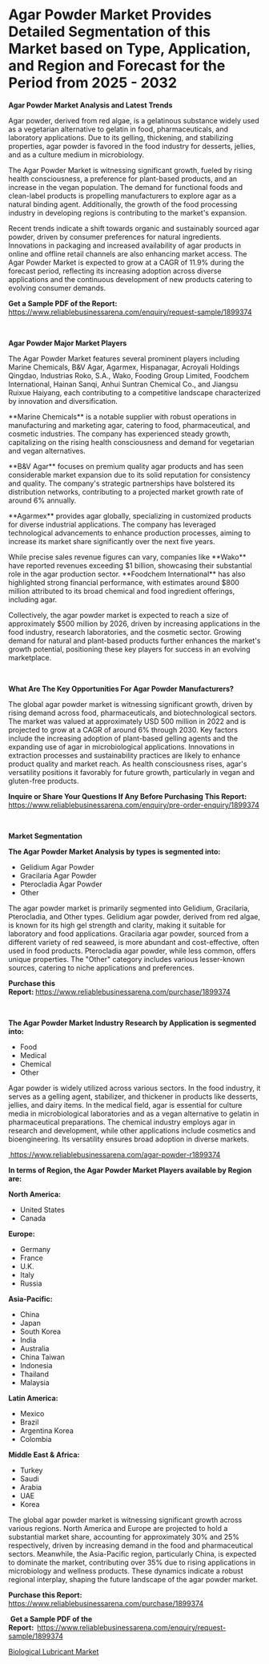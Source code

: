 <p><h1>Agar Powder Market Provides Detailed Segmentation of this Market based on Type, Application, and Region and Forecast for the Period from 2025 - 2032</h1></p><p><strong>Agar Powder Market Analysis and Latest Trends</strong></p>
<p><p>Agar powder, derived from red algae, is a gelatinous substance widely used as a vegetarian alternative to gelatin in food, pharmaceuticals, and laboratory applications. Due to its gelling, thickening, and stabilizing properties, agar powder is favored in the food industry for desserts, jellies, and as a culture medium in microbiology. </p><p>The Agar Powder Market is witnessing significant growth, fueled by rising health consciousness, a preference for plant-based products, and an increase in the vegan population. The demand for functional foods and clean-label products is propelling manufacturers to explore agar as a natural binding agent. Additionally, the growth of the food processing industry in developing regions is contributing to the market's expansion.</p><p>Recent trends indicate a shift towards organic and sustainably sourced agar powder, driven by consumer preferences for natural ingredients. Innovations in packaging and increased availability of agar products in online and offline retail channels are also enhancing market access. The Agar Powder Market is expected to grow at a CAGR of 11.9% during the forecast period, reflecting its increasing adoption across diverse applications and the continuous development of new products catering to evolving consumer demands.</p></p>
<p><strong>Get a Sample PDF of the Report:&nbsp;</strong> <a href="https://www.reliablebusinessarena.com/enquiry/request-sample/1899374?utm_campaign=2488&utm_medium=2&utm_source=Github&utm_content=ia&utm_term=02042025&utm_id=agar-powder">https://www.reliablebusinessarena.com/enquiry/request-sample/1899374</a></p>
<p>&nbsp;</p>
<p><strong>Agar Powder Major Market Players</strong></p>
<p><p>The Agar Powder Market features several prominent players including Marine Chemicals, B&V Agar, Agarmex, Hispanagar, Acroyali Holdings Qingdao, Industrias Roko, S.A., Wako, Fooding Group Limited, Foodchem International, Hainan Sanqi, Anhui Suntran Chemical Co., and Jiangsu Ruixue Haiyang, each contributing to a competitive landscape characterized by innovation and diversification.</p><p>**Marine Chemicals** is a notable supplier with robust operations in manufacturing and marketing agar, catering to food, pharmaceutical, and cosmetic industries. The company has experienced steady growth, capitalizing on the rising health consciousness and demand for vegetarian and vegan alternatives.</p><p>**B&V Agar** focuses on premium quality agar products and has seen considerable market expansion due to its solid reputation for consistency and quality. The company's strategic partnerships have bolstered its distribution networks, contributing to a projected market growth rate of around 6% annually.</p><p>**Agarmex** provides agar globally, specializing in customized products for diverse industrial applications. The company has leveraged technological advancements to enhance production processes, aiming to increase its market share significantly over the next five years.</p><p>While precise sales revenue figures can vary, companies like **Wako** have reported revenues exceeding $1 billion, showcasing their substantial role in the agar production sector. **Foodchem International** has also highlighted strong financial performance, with estimates around $800 million attributed to its broad chemical and food ingredient offerings, including agar.</p><p>Collectively, the agar powder market is expected to reach a size of approximately $500 million by 2026, driven by increasing applications in the food industry, research laboratories, and the cosmetic sector. Growing demand for natural and plant-based products further enhances the market's growth potential, positioning these key players for success in an evolving marketplace.</p></p>
<p>&nbsp;</p>
<p><strong>What Are The Key Opportunities For Agar Powder Manufacturers?</strong></p>
<p><p>The global agar powder market is witnessing significant growth, driven by rising demand across food, pharmaceuticals, and biotechnological sectors. The market was valued at approximately USD 500 million in 2022 and is projected to grow at a CAGR of around 6% through 2030. Key factors include the increasing adoption of plant-based gelling agents and the expanding use of agar in microbiological applications. Innovations in extraction processes and sustainability practices are likely to enhance product quality and market reach. As health consciousness rises, agar's versatility positions it favorably for future growth, particularly in vegan and gluten-free products.</p></p>
<p><strong>Inquire or Share Your Questions If Any Before Purchasing This Report:</strong> <a href="https://www.reliablebusinessarena.com/enquiry/pre-order-enquiry/1899374?utm_campaign=2488&utm_medium=2&utm_source=Github&utm_content=ia&utm_term=02042025&utm_id=agar-powder">https://www.reliablebusinessarena.com/enquiry/pre-order-enquiry/1899374</a></p>
<p>&nbsp;</p>
<p><strong>Market Segmentation</strong></p>
<p><strong>The Agar Powder Market Analysis by types is segmented into:</strong></p>
<p><ul><li>Gelidium Agar Powder</li><li>Gracilaria Agar Powder</li><li>Pterocladia Agar Powder</li><li>Other</li></ul></p>
<p><p>The agar powder market is primarily segmented into Gelidium, Gracilaria, Pterocladia, and Other types. Gelidium agar powder, derived from red algae, is known for its high gel strength and clarity, making it suitable for laboratory and food applications. Gracilaria agar powder, sourced from a different variety of red seaweed, is more abundant and cost-effective, often used in food products. Pterocladia agar powder, while less common, offers unique properties. The "Other" category includes various lesser-known sources, catering to niche applications and preferences.</p></p>
<p><strong>Purchase this Report:&nbsp;</strong><a href="https://www.reliablebusinessarena.com/purchase/1899374?utm_campaign=2488&utm_medium=2&utm_source=Github&utm_content=ia&utm_term=02042025&utm_id=agar-powder">https://www.reliablebusinessarena.com/purchase/1899374</a></p>
<p>&nbsp;</p>
<p><strong>The Agar Powder Market Industry Research by Application is segmented into:</strong></p>
<p><ul><li>Food</li><li>Medical</li><li>Chemical</li><li>Other</li></ul></p>
<p><p>Agar powder is widely utilized across various sectors. In the food industry, it serves as a gelling agent, stabilizer, and thickener in products like desserts, jellies, and dairy items. In the medical field, agar is essential for culture media in microbiological laboratories and as a vegan alternative to gelatin in pharmaceutical preparations. The chemical industry employs agar in research and development, while other applications include cosmetics and bioengineering. Its versatility ensures broad adoption in diverse markets.</p></p>
<p><a href="https://www.reliablebusinessarena.com/agar-powder-r1899374?utm_campaign=2488&utm_medium=2&utm_source=Github&utm_content=ia&utm_term=02042025&utm_id=agar-powder">&nbsp;https://www.reliablebusinessarena.com/agar-powder-r1899374</a></p>
<p><strong>In terms of Region, the Agar Powder Market Players available by Region are:</strong></p>
<p>
    <p> <strong> North America: </strong>
        <ul>
            <li>United States</li>
            <li>Canada</li>
        </ul>
        </p> 
    <p> <strong> Europe: </strong>
        <ul>
            <li>Germany</li>
            <li>France</li>
            <li>U.K.</li>
            <li>Italy</li>
            <li>Russia</li>
        </ul>
        </p> 
    <p> <strong> Asia-Pacific: </strong>
        <ul>
            <li>China</li>
            <li>Japan</li>
            <li>South Korea</li>
            <li>India</li>
            <li>Australia</li>
            <li>China Taiwan</li>
            <li>Indonesia</li>
            <li>Thailand</li>
            <li>Malaysia</li>
        </ul>
        </p> 
    <p> <strong> Latin America: </strong>
        <ul>
            <li>Mexico</li>
            <li>Brazil</li>
            <li>Argentina Korea</li>
            <li>Colombia</li>
        </ul>
        </p> 
    <p> <strong> Middle East & Africa: </strong>
        <ul>
            <li>Turkey</li>
            <li>Saudi</li>
            <li>Arabia</li>
            <li>UAE</li>
            <li>Korea</li>
        </ul>
    </p>
    </p>
<p><p>The global agar powder market is witnessing significant growth across various regions. North America and Europe are projected to hold a substantial market share, accounting for approximately 30% and 25% respectively, driven by increasing demand in the food and pharmaceutical sectors. Meanwhile, the Asia-Pacific region, particularly China, is expected to dominate the market, contributing over 35% due to rising applications in microbiology and wellness products. These dynamics indicate a robust regional interplay, shaping the future landscape of the agar powder market.</p></p>
<p><strong>Purchase this Report: </strong><a href="https://www.reliablebusinessarena.com/purchase/1899374?utm_campaign=2488&utm_medium=2&utm_source=Github&utm_content=ia&utm_term=02042025&utm_id=agar-powder">https://www.reliablebusinessarena.com/purchase/1899374</a></p>
<p>&nbsp;<strong>Get a Sample PDF of the Report:&nbsp;&nbsp;</strong><a href="https://www.reliablebusinessarena.com/enquiry/request-sample/1899374?utm_campaign=2488&utm_medium=2&utm_source=Github&utm_content=ia&utm_term=02042025&utm_id=agar-powder">https://www.reliablebusinessarena.com/enquiry/request-sample/1899374</a></p>
<p><strong></strong></p>
<p><p><a href="https://github.com/sherikacas30/Market-Research-Report-List-1/blob/main/biological-lubricant-market.md?utm_campaign=2488&utm_medium=2&utm_source=Github&utm_content=ia&utm_term=02042025&utm_id=agar-powder">Biological Lubricant Market</a></p></p>